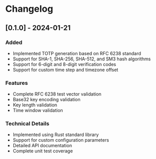 # Changelog

## [0.1.0] - 2024-01-21

### Added
- Implemented TOTP generation based on RFC 6238 standard
- Support for SHA-1, SHA-256, SHA-512, and SM3 hash algorithms
- Support for 6-digit and 8-digit verification codes
- Support for custom time step and timezone offset

### Features
- Complete RFC 6238 test vector validation
- Base32 key encoding validation
- Key length validation
- Time window validation

### Technical Details
- Implemented using Rust standard library
- Support for custom configuration parameters
- Detailed API documentation
- Complete unit test coverage